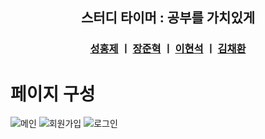 <!--

**Here are some ideas to get you started:**

🙋‍♀️ A short introduction - what is your organization all about?
🌈 Contribution guidelines - how can the community get involved?
👩‍💻 Useful resources - where can the community find your docs? Is there anything else the community should know?
🍿 Fun facts - what does your team eat for breakfast?
🧙 Remember, you can do mighty things with the power of [Markdown](https://docs.github.com/github/writing-on-github/getting-started-with-writing-and-formatting-on-github/basic-writing-and-formatting-syntax)
-->
<div align="center">
  
## 스터디 타이머 : 공부를 가치있게
<div align="center">
  
  ### [성홍제](https://github.com/806gw) ㅣ [장준혁](https://github.com/myagmb28) ㅣ [이현석](https://github.com/lhswsbry) ㅣ [김채환](https://github.com/alvin081105)
</div>
</div>

# 페이지 구성
![메인](https://github.com/gbsw-grape/.github/assets/133763382/aab62c29-abf3-43dc-9bf4-370a4e7fc349)
![회원가입](https://github.com/gbsw-grape/main/assets/133763382/4e72c005-b52b-43e5-8136-b34b32a2c5ca)
![로그인](https://github.com/gbsw-grape/.github/assets/133763382/e03c0a01-c46e-4d4e-8168-57268279ff0a)


